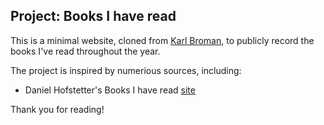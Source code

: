 ## Project: Books I have read

This is a minimal website, cloned from [Karl Broman](https://kbroman.org/simple_site), to publicly record the books I've read throughout the year. 

The project is inspired by numerious sources, including: 
* Daniel Hofstetter's Books I have read [site](https://books.danielhofstetter.com/)

Thank you for reading! 
